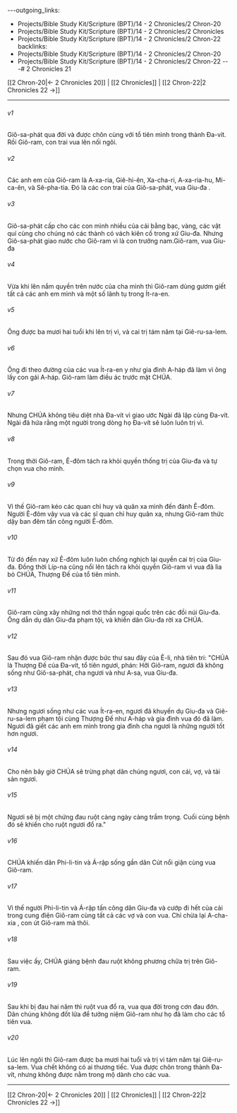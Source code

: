 ---outgoing_links:
  - Projects/Bible Study Kit/Scripture (BPT)/14 - 2 Chronicles/2 Chron-20
  - Projects/Bible Study Kit/Scripture (BPT)/14 - 2 Chronicles/2 Chronicles
  - Projects/Bible Study Kit/Scripture (BPT)/14 - 2 Chronicles/2 Chron-22
backlinks:
  - Projects/Bible Study Kit/Scripture (BPT)/14 - 2 Chronicles/2 Chron-20
  - Projects/Bible Study Kit/Scripture (BPT)/14 - 2 Chronicles/2 Chron-22
---# 2 Chronicles 21

[[2 Chron-20|← 2 Chronicles 20]] | [[2 Chronicles]] | [[2 Chron-22|2 Chronicles 22 →]]
***



###### v1 
Giô-sa-phát qua đời và được chôn cùng với tổ tiên mình trong thành Đa-vít. Rồi Giô-ram, con trai vua lên nối ngôi. 

###### v2 
Các anh em của Giô-ram là A-xa-ria, Giê-hi-ên, Xa-cha-ri, A-xa-ria-hu, Mi-ca-ên, và Sê-pha-tia. Đó là các con trai của Giô-sa-phát, vua Giu-đa . 

###### v3 
Giô-sa-phát cấp cho các con mình nhiều của cải bằng bạc, vàng, các vật quí cùng cho chúng nó các thành có vách kiên cố trong xứ Giu-đa. Nhưng Giô-sa-phát giao nước cho Giô-ram vì là con trưởng nam.Giô-ram, vua Giu-đa 

###### v4 
Vừa khi lên nắm quyền trên nước của cha mình thì Giô-ram dùng gươm giết tất cả các anh em mình và một số lãnh tụ trong Ít-ra-en. 

###### v5 
Ông được ba mươi hai tuổi khi lên trị vì, và cai trị tám năm tại Giê-ru-sa-lem. 

###### v6 
Ông đi theo đường của các vua Ít-ra-en y như gia đình A-háp đã làm vì ông lấy con gái A-háp. Giô-ram làm điều ác trước mặt CHÚA. 

###### v7 
Nhưng CHÚA không tiêu diệt nhà Đa-vít vì giao ước Ngài đã lập cùng Đa-vít. Ngài đã hứa rằng một người trong dòng họ Đa-vít sẽ luôn luôn trị vì. 

###### v8 
Trong thời Giô-ram, Ê-đôm tách ra khỏi quyền thống trị của Giu-đa và tự chọn vua cho mình. 

###### v9 
Vì thế Giô-ram kéo các quan chỉ huy và quân xa mình đến đánh Ê-đôm. Người Ê-đôm vây vua và các sĩ quan chỉ huy quân xa, nhưng Giô-ram thức dậy ban đêm tấn công người Ê-đôm. 

###### v10 
Từ đó đến nay xứ Ê-đôm luôn luôn chống nghịch lại quyền cai trị của Giu-đa. Đồng thời Líp-na cũng nổi lên tách ra khỏi quyền Giô-ram vì vua đã lìa bỏ CHÚA, Thượng Đế của tổ tiên mình. 

###### v11 
Giô-ram cũng xây những nơi thờ thần ngoại quốc trên các đồi núi Giu-đa. Ông dẫn dụ dân Giu-đa phạm tội, và khiến dân Giu-đa rời xa CHÚA. 

###### v12 
Sau đó vua Giô-ram nhận được bức thư sau đây của Ê-li, nhà tiên tri: "CHÚA là Thượng Đế của Đa-vít, tổ tiên ngươi, phán: Hỡi Giô-ram, ngươi đã không sống như Giô-sa-phát, cha ngươi và như A-sa, vua Giu-đa. 

###### v13 
Nhưng ngươi sống như các vua Ít-ra-en, ngươi đã khuyến dụ Giu-đa và Giê-ru-sa-lem phạm tội cùng Thượng Đế như A-háp và gia đình vua đó đã làm. Ngươi đã giết các anh em mình trong gia đình cha ngươi là những người tốt hơn ngươi. 

###### v14 
Cho nên bây giờ CHÚA sẽ trừng phạt dân chúng ngươi, con cái, vợ, và tài sản ngươi. 

###### v15 
Ngươi sẽ bị một chứng đau ruột càng ngày càng trầm trọng. Cuối cùng bệnh đó sẽ khiến cho ruột ngươi đổ ra." 

###### v16 
CHÚA khiến dân Phi-li-tin và Á-rập sống gần dân Cút nổi giận cùng vua Giô-ram. 

###### v17 
Vì thế người Phi-li-tin và Á-rập tấn công dân Giu-đa và cướp đi hết của cải trong cung điện Giô-ram cùng tất cả các vợ và con vua. Chỉ chừa lại A-cha-xia , con út Giô-ram mà thôi. 

###### v18 
Sau việc ấy, CHÚA giáng bệnh đau ruột không phương chữa trị trên Giô-ram. 

###### v19 
Sau khi bị đau hai năm thì ruột vua đổ ra, vua qua đời trong cơn đau đớn. Dân chúng không đốt lửa để tưởng niệm Giô-ram như họ đã làm cho các tổ tiên vua. 

###### v20 
Lúc lên ngôi thì Giô-ram được ba mươi hai tuổi và trị vì tám năm tại Giê-ru-sa-lem. Vua chết không có ai thương tiếc. Vua được chôn trong thành Đa-vít, nhưng không được nằm trong mộ dành cho các vua.

***
[[2 Chron-20|← 2 Chronicles 20]] | [[2 Chronicles]] | [[2 Chron-22|2 Chronicles 22 →]]
